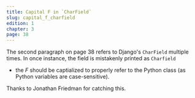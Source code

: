 ```yaml
---
title: Capital F in `CharField`
slug: capital_f_charfield
edition: 1
chapter: 3
page: 38
---
```

The second paragraph on page 38 refers to Django's `CharField` multiple
times. In once instance, the field is mistakenly printed as `Charfield`
- the *F* should be captialized to properly refer to the Python class
(as Python variables are case-sensitive).

Thanks to Jonathan Friedman for catching this.
